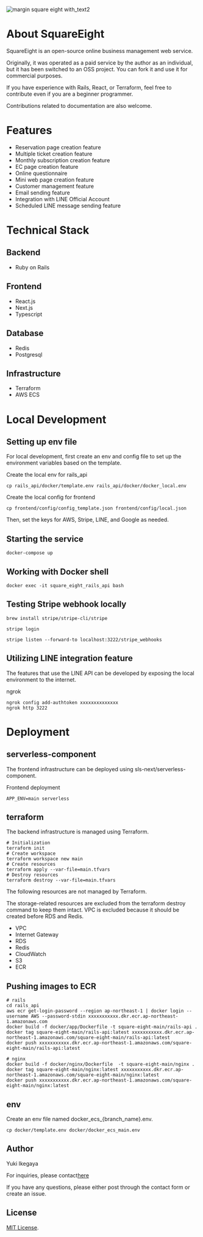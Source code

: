 ![margin square eight with_text2](https://github.com/ikeyu0806/SquareEight/assets/30525452/2dae5d06-216e-4977-971d-628443895bfa)

# About SquareEight
SquareEight is an open-source online business management web service.

Originally, it was operated as a paid service by the author as an individual, but it has been switched to an OSS project. You can fork it and use it for commercial purposes.

If you have experience with Rails, React, or Terraform, feel free to contribute even if you are a beginner programmer.

Contributions related to documentation are also welcome.

# Features
- Reservation page creation feature
- Multiple ticket creation feature
- Monthly subscription creation feature
- EC page creation feature
- Online questionnaire
- Mini web page creation feature
- Customer management feature
- Email sending feature
- Integration with LINE Official Account
- Scheduled LINE message sending feature

# Technical Stack
## Backend
- Ruby on Rails

## Frontend
- React.js
- Next.js
- Typescript

## Database
- Redis
- Postgresql

## Infrastructure
- Terraform
- AWS ECS

# Local Development

## Setting up env file
For local development, first create an env and config file to set up the environment variables based on the template.

Create the local env for rails_api
```shell
cp rails_api/docker/template.env rails_api/docker/docker_local.env
```

Create the local config for frontend
```
cp frontend/config/config_template.json frontend/config/local.json
```

Then, set the keys for AWS, Stripe, LINE, and Google as needed.

## Starting the service

```shell
docker-compose up
```

## Working with Docker shell

```
docker exec -it square_eight_rails_api bash
```

## Testing Stripe webhook locally
```
brew install stripe/stripe-cli/stripe

stripe login

stripe listen --forward-to localhost:3222/stripe_webhooks
```

## Utilizing LINE integration feature
The features that use the LINE API can be developed by exposing the local environment to the internet.

ngrok

```
ngrok config add-authtoken xxxxxxxxxxxxxx
ngrok http 3222
```

# Deployment

## serverless-component
The frontend infrastructure can be deployed using sls-next/serverless-component.

Frontend deployment
```
APP_ENV=main serverless
```

## terraform
The backend infrastructure is managed using Terraform.

```
# Initialization
terraform init
# Create workspace
terraform workspace new main
# Create resources
terraform apply --var-file=main.tfvars
# Destroy resources
terraform destroy --var-file=main.tfvars
```

The following resources are not managed by Terraform.

The storage-related resources are excluded from the terraform destroy command to keep them intact. VPC is excluded because it should be created before RDS and Redis.

- VPC
- Internet Gateway
- RDS
- Redis
- CloudWatch
- S3
- ECR

## Pushing images to ECR

```
# rails
cd rails_api
aws ecr get-login-password --region ap-northeast-1 | docker login --username AWS --password-stdin xxxxxxxxxxx.dkr.ecr.ap-northeast-1.amazonaws.com
docker build -f docker/app/Dockerfile -t square-eight-main/rails-api .
docker tag square-eight-main/rails-api:latest xxxxxxxxxxx.dkr.ecr.ap-northeast-1.amazonaws.com/square-eight-main/rails-api:latest
docker push xxxxxxxxxxx.dkr.ecr.ap-northeast-1.amazonaws.com/square-eight-main/rails-api:latest

# nginx
docker build -f docker/nginx/Dockerfile  -t square-eight-main/nginx .
docker tag square-eight-main/nginx:latest xxxxxxxxxxx.dkr.ecr.ap-northeast-1.amazonaws.com/square-eight-main/nginx:latest
docker push xxxxxxxxxxx.dkr.ecr.ap-northeast-1.amazonaws.com/square-eight-main/nginx:latest
```

## env
Create an env file named docker_ecs_{branch_name}.env.

```
cp docker/template.env docker/docker_ecs_main.env
```

## Author
Yuki Ikegaya

For inquiries, please contact[here](https://yuki-ikegaya.net/%e3%81%8a%e5%95%8f%e3%81%84%e5%90%88%e3%82%8f%e3%81%9b/)

If you have any questions, please either post through the contact form or create an issue.

## License
[MIT License](https://opensource.org/licenses/MIT).
